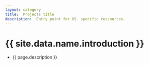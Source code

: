 ```yaml
---
layout: category
title:  Projects title
description:  Entry point for OS. specific ressources.
---
```


# {{ site.data.name.introduction }}
- {{ page.description }}
